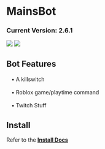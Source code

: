 # MainsBot
### Current Version: 2.6.1
![](https://cdn.7tv.app/emote/61a157c215b3ff4a5bb7dcc0/4x.avif)
![](https://cdn.frankerfacez.com/emoticon/418189/4)

## Bot Features

ㅤ•  A killswitch

ㅤ•  Roblox game/playtime command

ㅤ•  Twitch Stuff

## Install

Refer to the **[Install Docs](https://github.com/MrCheezz/MainsBot/tree/master/Install-Docs)**
